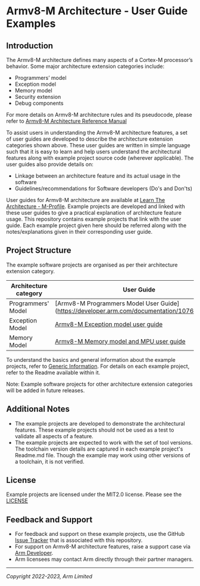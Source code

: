 <!--
SPDX-FileCopyrightText: Copyright 2022-2023 Arm Limited <open-source-office@arm.com>
SPDX-License-Identifier: MIT
-->

# Armv8-M Architecture - User Guide Examples

## Introduction

The Armv8-M architecture defines many aspects of a Cortex-M processor’s behavior. Some major architecture extension categories include:

- Programmers’ model
- Exception model
- Memory model
- Security extension
- Debug components

For more details on Armv8-M architecture rules and its pseudocode, please refer to [Armv8-M Architecture Reference Manual](https://developer.arm.com/documentation/ddi0553/latest) 

To assist users in understanding the Armv8-M architecture features, a set of user guides are developed to describe the architecture extension categories shown above. These user guides are written in simple language such that it is easy to learn and help users understand the architectural features along with example project source code (wherever applicable). The user guides also provide details on: 

- Linkage between an architecture feature and its actual usage in the software 
- Guidelines/recommendations for Software developers (Do's and Don'ts)

User guides for Armv8-M architecture are available at [Learn The Architecture - M-Profile](https://www.arm.com/architecture/learn-the-architecture/m-profile). Example projects are developed and linked with these user guides to give a practical explanation of architecture feature usage. This repository contains example projects that link with the user guide. Each example project given here should be referred along with the notes/explanations given in their corresponding user guide.

## Project Structure

The example software projects are organised as per their architecture extension category.

| Architecture category | User Guide | Chapter | Folder name |
| --------------------- | -----------| --------| ------------| 
| Programmers' Model | [Armv8-M Programmers Model User Guide] (https://developer.arm.com/documentation/107656/latest/) | - | - |
| Exception Model | [Armv8-M Exception model user guide](https://developer.arm.com/documentation/102412/latest/) | [Use case examples](https://developer.arm.com/documentation/107706/0100/Use-case-examples) | [Exception_model/](https://github.com/ARM-software/m-profile-user-guide-examples/tree/main/Exception_model) |
| Memory Model  | [Armv8-M Memory model and MPU user guide](https://developer.arm.com/documentation/107565/latest/) | [Use case examples](https://developer.arm.com/documentation/107565/0101/Use-case-examples) | [Memory_model/](https://github.com/ARM-software/m-profile-user-guide-examples/tree/main/Memory_model) |


To understand the basics and general information about the example projects, refer to [Generic Information](https://developer.arm.com/documentation/107565/0100/Use-case-examples/Generic-Information). For details on each example project, refer to the Readme available within it.

Note: 
Example software projects for other architecture extension categories will be added in future releases.

## Additional Notes

- The example projects are developed to demonstrate the architectural features. These example projects should not be used as a test to validate all aspects of a feature.
- The example projects are expected to work with the set of tool versions. The toolchain version details are captured in each example project's Readme.md file. Though the example may work using other versions of a toolchain, it is not verified.

## License
Example projects are licensed under the MIT2.0 license. Please see the [LICENSE](LICENSE)

## Feedback and Support

- For feedback and support on these example projects, use the GitHub [Issue Tracker](https://github.com/ARM-software/m-profile-user-guide-examples/issues) that is associated with this repository.
- For support on Armv8-M architecture features, raise a support case via [Arm Developer](https://developer.arm.com/support).
- Arm licensees may contact Arm directly through their partner managers.


----

*Copyright 2022-2023, Arm Limited*


